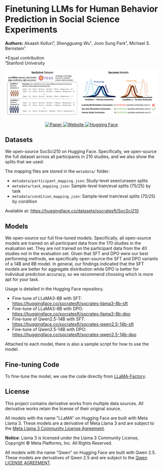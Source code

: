 # Finetuning LLMs for Human Behavior Prediction in Social Science Experiments

**Authors:** Akaash Kolluri*¹, Shengguang Wu*¹, Joon Sung Park¹, Michael S. Bernstein¹

*Equal contribution  
¹Stanford University

<p align="center">
  <img src="assets/teaser.png" alt="Teaser image">
</p>

<p align="center">
  <a href="https://arxiv.org/pdf/2509.05830">
      <img src="https://img.shields.io/badge/📝-Paper-0392cf" alt="Paper">
  </a>
  <a href="https://stanfordhci.github.io/socrates/">
      <img src="https://img.shields.io/badge/🌐-Website-f18f33" alt="Website">
  </a>
  <a href="https://huggingface.co/socratesft">
      <img src="https://img.shields.io/badge/🤗-Hugging%20Face-8a58d6" alt="Hugging Face">
  </a>
</p> 


## Datasets

We open-source SocSci210 on Hugging Face. Specifically, we open-source the full dataset across all participants in 210 studies, and we also show the splits that we used:

The mapping files are stored in the `metadata/` folder:

- `metadata/participant_mapping.json`: Study-level seen/unseen splits
- `metadata/task_mapping.json`: Sample-level train/eval splits (75/25) by task
- `metadata/condition_mapping.json`: Sample-level train/eval splits (75/25) by condition

Available at: https://huggingface.co/datasets/socratesft/SocSci210

## Models

We open-source our full fine-tuned models. Specifically, all open-source models are trained on all participant data from the 170 studies in the evaluation set. They are not trained on the participant data from the 40 studies not in the evaluation set. Given that SFT and DPO were our best performing methods, we specifically open-source the SFT and DPO variants of a 14B and 8B model. In general, our findings indicated that the SFT models are better for aggregate distribution while DPO is better for individual prediction accuracy, so we recommend choosing which is more apt for your task.

Usage is detailed in the Hugging Face repository.

- Fine-tune of LLaMA3-8B with SFT: https://huggingface.co/socratesft/socrates-llama3-8b-sft
- Fine-tune of LLaMA3-8B with DPO: https://huggingface.co/socratesft/socrates-llama3-8b-dpo
- Fine-tune of Qwen2.5-14B with SFT: https://huggingface.co/socratesft/socrates-qwen2.5-14b-sft
- Fine-tune of Qwen2.5-14B with DPO: https://huggingface.co/socratesft/socrates-qwen2.5-14b-dpo

Attached to each model, there is also a sample script for how to use the model.


## Fine-tuning Code

To fine-tune the model, we use the code directly from [LLaMA-Factory](https://github.com/hiyouga/LLaMA-Factory).



## License

This project contains derivative works from multiple data sources. All derivative works retain the license of their original source.

All models with the name "LLaMA" on Hugging Face are built with Meta Llama 3. These models are a derivative of Meta Llama 3 and are subject to the [Meta Llama 3 Community License Agreement](https://llama.com/llama3/license/).

**Notice**: Llama 3 is licensed under the Llama 3 Community License, Copyright © Meta Platforms, Inc. All Rights Reserved.

All models with the name "Qwen" on Hugging Face are built with Qwen 2.5. These models are derivatives of Qwen 2.5 and are subject to the [Qwen LICENSE AGREEMENT](https://huggingface.co/Qwen/Qwen2.5-72B-Instruct/blob/main/LICENSE).

